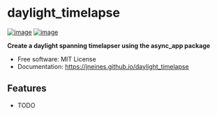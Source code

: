 # daylight_timelapse


[![image](https://img.shields.io/pypi/v/daylight_timelapse.svg)](https://pypi.python.org/pypi/daylight_timelapse)
[![image](https://img.shields.io/conda/vn/conda-forge/daylight_timelapse.svg)](https://anaconda.org/conda-forge/daylight_timelapse)


**Create a daylight spanning timelapser using the async_app package**


-   Free software: MIT License
-   Documentation: https://jneines.github.io/daylight_timelapse
    

## Features

-   TODO
